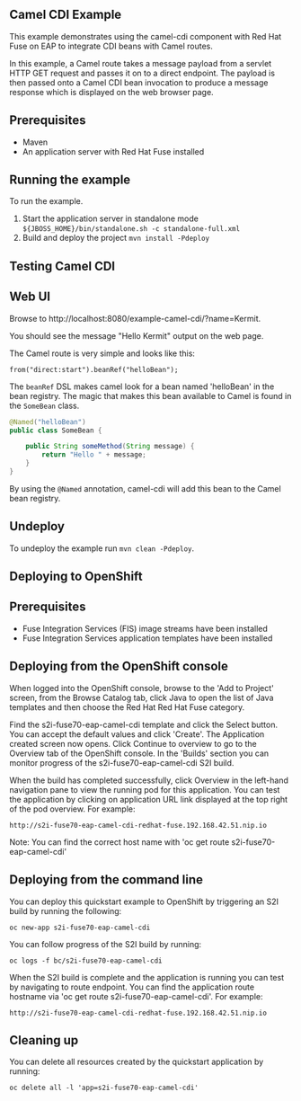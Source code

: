 Camel CDI Example
-----------------

This example demonstrates using the camel-cdi component with Red Hat Fuse on EAP to integrate CDI beans with Camel routes.

In this example, a Camel route takes a message payload from a servlet HTTP GET request and passes it on to a direct endpoint. The payload
is then passed onto a Camel CDI bean invocation to produce a message response which is displayed on the web browser page.

Prerequisites
-------------

* Maven
* An application server with Red Hat Fuse installed

Running the example
-------------------

To run the example.

1. Start the application server in standalone mode `${JBOSS_HOME}/bin/standalone.sh -c standalone-full.xml`
2. Build and deploy the project `mvn install -Pdeploy`

Testing Camel CDI
-----------------

Web UI
------

Browse to http://localhost:8080/example-camel-cdi/?name=Kermit.

You should see the message "Hello Kermit" output on the web page.

The Camel route is very simple and looks like this:

```
from("direct:start").beanRef("helloBean");
```

The `beanRef` DSL makes camel look for a bean named 'helloBean' in the bean registry. The magic that makes this bean
available to Camel is found in the `SomeBean` class.

```java
@Named("helloBean")
public class SomeBean {

    public String someMethod(String message) {
        return "Hello " + message;
    }
}
```

By using the `@Named` annotation, camel-cdi will add this bean to the Camel bean registry.

## Undeploy

To undeploy the example run `mvn clean -Pdeploy`.

Deploying to OpenShift
----------------------

Prerequisites
-------------

* Fuse Integration Services (FIS) image streams have been installed
* Fuse Integration Services application templates have been installed

Deploying from the OpenShift console
------------------------------------

When logged into the OpenShift console, browse to the 'Add to Project' screen, from the Browse Catalog tab, click Java to open the list of Java templates and then
choose the Red Hat Red Hat Fuse category.

Find the s2i-fuse70-eap-camel-cdi template and click the Select button. You can accept the default values and click 'Create'. The Application created screen now opens. Click Continue to overview
to go to the Overview tab of the OpenShift console. In the 'Builds' section you can monitor progress of the s2i-fuse70-eap-camel-cdi S2I build.

When the build has completed successfully, click Overview in the left-hand navigation pane to view the running pod for this application. You can test
the application by clicking on application URL link displayed at the top right of the pod overview. For example:

    http://s2i-fuse70-eap-camel-cdi-redhat-fuse.192.168.42.51.nip.io

Note: You can find the correct host name with 'oc get route s2i-fuse70-eap-camel-cdi'

Deploying from the command line
-------------------------------

You can deploy this quickstart example to OpenShift by triggering an S2I build by running the following:

    oc new-app s2i-fuse70-eap-camel-cdi

You can follow progress of the S2I build by running:

    oc logs -f bc/s2i-fuse70-eap-camel-cdi

When the S2I build is complete and the application is running you can test by navigating to route endpoint. You can find the application route
hostname via 'oc get route s2i-fuse70-eap-camel-cdi'. For example:

    http://s2i-fuse70-eap-camel-cdi-redhat-fuse.192.168.42.51.nip.io

Cleaning up
-------------------------------

You can delete all resources created by the quickstart application by running:

    oc delete all -l 'app=s2i-fuse70-eap-camel-cdi'
